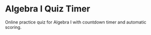# Algebra I Quiz Timer
Online practice quiz for Algebra I with countdown timer and automatic scoring.

